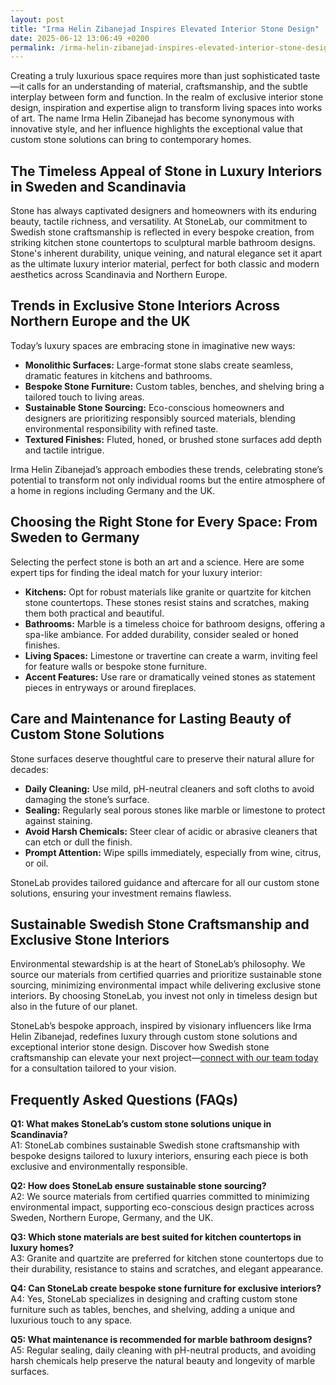 ```yaml
---
layout: post
title: "Irma Helin Zibanejad Inspires Elevated Interior Stone Design"
date: 2025-06-12 13:06:49 +0200
permalink: /irma-helin-zibanejad-inspires-elevated-interior-stone-design/
---
```

Creating a truly luxurious space requires more than just sophisticated taste—it calls for an understanding of material, craftsmanship, and the subtle interplay between form and function. In the realm of exclusive interior stone design, inspiration and expertise align to transform living spaces into works of art. The name Irma Helin Zibanejad has become synonymous with innovative style, and her influence highlights the exceptional value that custom stone solutions can bring to contemporary homes.

## The Timeless Appeal of Stone in Luxury Interiors in Sweden and Scandinavia

Stone has always captivated designers and homeowners with its enduring beauty, tactile richness, and versatility. At StoneLab, our commitment to Swedish stone craftsmanship is reflected in every bespoke creation, from striking kitchen stone countertops to sculptural marble bathroom designs. Stone's inherent durability, unique veining, and natural elegance set it apart as the ultimate luxury interior material, perfect for both classic and modern aesthetics across Scandinavia and Northern Europe.

## Trends in Exclusive Stone Interiors Across Northern Europe and the UK

Today’s luxury spaces are embracing stone in imaginative new ways:

- **Monolithic Surfaces:** Large-format stone slabs create seamless, dramatic features in kitchens and bathrooms.
- **Bespoke Stone Furniture:** Custom tables, benches, and shelving bring a tailored touch to living areas.
- **Sustainable Stone Sourcing:** Eco-conscious homeowners and designers are prioritizing responsibly sourced materials, blending environmental responsibility with refined taste.
- **Textured Finishes:** Fluted, honed, or brushed stone surfaces add depth and tactile intrigue.

Irma Helin Zibanejad’s approach embodies these trends, celebrating stone’s potential to transform not only individual rooms but the entire atmosphere of a home in regions including Germany and the UK.

## Choosing the Right Stone for Every Space: From Sweden to Germany

Selecting the perfect stone is both an art and a science. Here are some expert tips for finding the ideal match for your luxury interior:

- **Kitchens:** Opt for robust materials like granite or quartzite for kitchen stone countertops. These stones resist stains and scratches, making them both practical and beautiful.
- **Bathrooms:** Marble is a timeless choice for bathroom designs, offering a spa-like ambiance. For added durability, consider sealed or honed finishes.
- **Living Spaces:** Limestone or travertine can create a warm, inviting feel for feature walls or bespoke stone furniture.
- **Accent Features:** Use rare or dramatically veined stones as statement pieces in entryways or around fireplaces.

## Care and Maintenance for Lasting Beauty of Custom Stone Solutions

Stone surfaces deserve thoughtful care to preserve their natural allure for decades:

- **Daily Cleaning:** Use mild, pH-neutral cleaners and soft cloths to avoid damaging the stone’s surface.
- **Sealing:** Regularly seal porous stones like marble or limestone to protect against staining.
- **Avoid Harsh Chemicals:** Steer clear of acidic or abrasive cleaners that can etch or dull the finish.
- **Prompt Attention:** Wipe spills immediately, especially from wine, citrus, or oil.

StoneLab provides tailored guidance and aftercare for all our custom stone solutions, ensuring your investment remains flawless.

## Sustainable Swedish Stone Craftsmanship and Exclusive Stone Interiors

Environmental stewardship is at the heart of StoneLab’s philosophy. We source our materials from certified quarries and prioritize sustainable stone sourcing, minimizing environmental impact while delivering exclusive stone interiors. By choosing StoneLab, you invest not only in timeless design but also in the future of our planet.

StoneLab’s bespoke approach, inspired by visionary influencers like Irma Helin Zibanejad, redefines luxury through custom stone solutions and exceptional interior stone design. Discover how Swedish stone craftsmanship can elevate your next project—[connect with our team today](https://stonelab.se/) for a consultation tailored to your vision.

## Frequently Asked Questions (FAQs)

**Q1: What makes StoneLab’s custom stone solutions unique in Scandinavia?**  
A1: StoneLab combines sustainable Swedish stone craftsmanship with bespoke designs tailored to luxury interiors, ensuring each piece is both exclusive and environmentally responsible.

**Q2: How does StoneLab ensure sustainable stone sourcing?**  
A2: We source materials from certified quarries committed to minimizing environmental impact, supporting eco-conscious design practices across Sweden, Northern Europe, Germany, and the UK.

**Q3: Which stone materials are best suited for kitchen countertops in luxury homes?**  
A3: Granite and quartzite are preferred for kitchen stone countertops due to their durability, resistance to stains and scratches, and elegant appearance.

**Q4: Can StoneLab create bespoke stone furniture for exclusive interiors?**  
A4: Yes, StoneLab specializes in designing and crafting custom stone furniture such as tables, benches, and shelving, adding a unique and luxurious touch to any space.

**Q5: What maintenance is recommended for marble bathroom designs?**  
A5: Regular sealing, daily cleaning with pH-neutral products, and avoiding harsh chemicals help preserve the natural beauty and longevity of marble surfaces.

<script type="application/ld+json">
{
  "@context": "https://schema.org",
  "@type": "BlogPosting",
  "headline": "Irma Helin Zibanejad Inspires Elevated Interior Stone Design",
  "description": "Explore how Irma Helin Zibanejad and StoneLab redefine luxury interiors through custom stone solutions and sustainable Swedish stone craftsmanship across Scandinavia and Northern Europe.",
  "url": "https://stonelab.se/",
  "datePublished": "2024-06-01",
  "author": {
    "@type": "Person",
    "name": "StoneLab",
    "description": "StoneLab specializes in customized stone solutions and exclusive interior design for luxury spaces, offering precision-crafted stonework tailored to modern aesthetics."
  },
  "publisher": {
    "@type": "Person",
    "name": "StoneLab"
  },
  "mainEntityOfPage": {
    "@type": "WebPage",
    "@id": "https://stonelab.se/"
  },
  "keywords": "StoneLab, custom stone solutions, interior stone design, exclusive stone interiors, Swedish stone craftsmanship, luxury interior materials, kitchen stone countertops, marble bathroom design, bespoke stone furniture, sustainable stone sourcing, Scandinavia, Northern Europe, Germany, UK"
}
</script>

<script type="application/ld+json">
{
  "@context": "https://schema.org",
  "@type": "FAQPage",
  "mainEntity": [
    {
      "@type": "Question",
      "name": "What makes StoneLab’s custom stone solutions unique in Scandinavia?",
      "acceptedAnswer": {
        "@type": "Answer",
        "text": "StoneLab combines sustainable Swedish stone craftsmanship with bespoke designs tailored to luxury interiors, ensuring each piece is both exclusive and environmentally responsible."
      }
    },
    {
      "@type": "Question",
      "name": "How does StoneLab ensure sustainable stone sourcing?",
      "acceptedAnswer": {
        "@type": "Answer",
        "text": "We source materials from certified quarries committed to minimizing environmental impact, supporting eco-conscious design practices across Sweden, Northern Europe, Germany, and the UK."
      }
    },
    {
      "@type": "Question",
      "name": "Which stone materials are best suited for kitchen countertops in luxury homes?",
      "acceptedAnswer": {
        "@type": "Answer",
        "text": "Granite and quartzite are preferred for kitchen stone countertops due to their durability, resistance to stains and scratches, and elegant appearance."
      }
    },
    {
      "@type": "Question",
      "name": "Can StoneLab create bespoke stone furniture for exclusive interiors?",
      "acceptedAnswer": {
        "@type": "Answer",
        "text": "Yes, StoneLab specializes in designing and crafting custom stone furniture such as tables, benches, and shelving, adding a unique and luxurious touch to any space."
      }
    },
    {
      "@type": "Question",
      "name": "What maintenance is recommended for marble bathroom designs?",
      "acceptedAnswer": {
        "@type": "Answer",
        "text": "Regular sealing, daily cleaning with pH-neutral products, and avoiding harsh chemicals help preserve the natural beauty and longevity of marble surfaces."
      }
    }
  ]
}
</script>